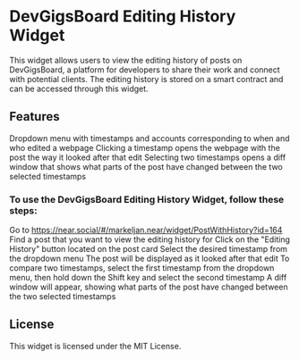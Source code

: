 # DevGigsBoard Editing History Widget
This widget allows users to view the editing history of posts on DevGigsBoard, a platform for developers to share their work and connect with potential clients. The editing history is stored on a smart contract and can be accessed through this widget.

## Features
Dropdown menu with timestamps and accounts corresponding to when and who edited a webpage
Clicking a timestamp opens the webpage with the post the way it looked after that edit
Selecting two timestamps opens a diff window that shows what parts of the post have changed between the two selected timestamps

### To use the DevGigsBoard Editing History Widget, follow these steps:

Go to https://near.social/#/markeljan.near/widget/PostWithHistory?id=164
Find a post that you want to view the editing history for
Click on the "Editing History" button located on the post card
Select the desired timestamp from the dropdown menu
The post will be displayed as it looked after that edit
To compare two timestamps, select the first timestamp from the dropdown menu, then hold down the Shift key and select the second timestamp
A diff window will appear, showing what parts of the post have changed between the two selected timestamps

## License
This widget is licensed under the MIT License.
